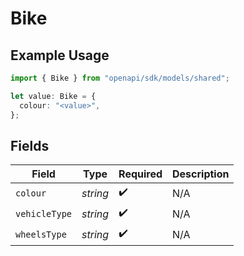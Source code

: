 # Bike

## Example Usage

```typescript
import { Bike } from "openapi/sdk/models/shared";

let value: Bike = {
  colour: "<value>",
};
```

## Fields

| Field              | Type               | Required           | Description        |
| ------------------ | ------------------ | ------------------ | ------------------ |
| `colour`           | *string*           | :heavy_check_mark: | N/A                |
| `vehicleType`      | *string*           | :heavy_check_mark: | N/A                |
| `wheelsType`       | *string*           | :heavy_check_mark: | N/A                |
